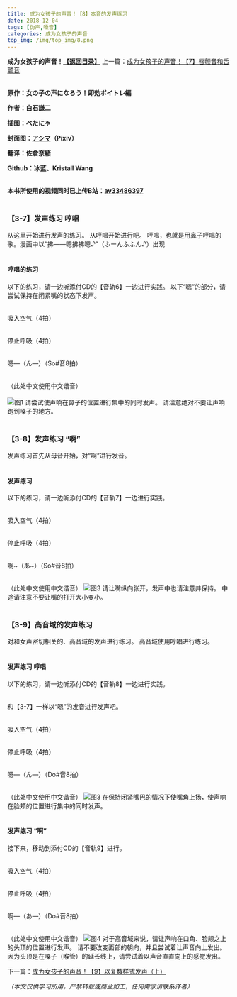 ```yaml
---
title: 成为女孩子的声音！【8】本音的发声练习
date: 2018-12-04
tags: [伪声,嗓音]
categories: 成为女孩子的声音
top_img: /img/top_img/8.png
---
```

**成为女孩子的声音！[【返回目录】](/成为女孩子的声音/README/)**
上一篇：[成为女孩子的声音！【7】唇颤音和舌颤音](/成为女孩子的声音/7/)<br><br>

**原作：女の子の声になろう！即効ボイトレ編**

**作者：白石謙二**   

**插图：べたにゃ**   

**封面图：[アシマ](https://www.pixiv.net/member.php?id=2642047
)（Pixiv）**

**翻译：佐倉奈緒**   

**Github：冰蓝、Kristall Wang** <br><br>

**本书所使用的视频同时已上传B站：[av33486397](https://www.bilibili.com/video/av33486397)**<br><br>

### 【3-7】发声练习 哼唱
从这里开始进行发声的练习。
从哼唱开始进行吧。
哼唱，也就是用鼻子哼唱的歌。漫画中以“拂——嗯拂拂嗯♪”（ふーんふふん♪）出现<br><br>

#### 哼唱的练习
以下的练习，请一边听添付CD的【音轨6】一边进行实践。
以下“嗯”的部分，请尝试保持在闭紧嘴的状态下发声。<br><br>

吸入空气（4拍）<br><br>

停止呼吸（4拍）<br><br>

嗯—（ん—）（So#音8拍）<br><br>

（此处中文使用中文谐音）<br><br>
![图1](/img/8/1.png)
请尝试使声响在鼻子的位置进行集中的同时发声。
请注意绝对不要让声响跑到嗓子的地方。<br><br>

### 【3-8】发声练习 “啊”
发声练习首先从母音开始，对“啊”进行发音。<br><br>

#### 发声练习
以下的练习，请一边听添付CD的【音轨7】一边进行实践。<br><br>

吸入空气（4拍）<br><br>

停止呼吸（4拍）<br><br>

啊~（あ~）（So#音8拍）<br><br>

（此处中文使用中文谐音）
![图3](/img/8/3.png)
请让嘴纵向张开，发声中也请注意并保持。
中途请注意不要让嘴的打开大小变小。<br><br>

### 【3-9】高音域的发声练习
对和女声密切相关的、高音域的发声进行练习。
高音域使用哼唱进行练习。<br><br>

#### 发声练习 哼唱
以下的练习，请一边听添付CD的【音轨8】一边进行实践。<br><br>

和【3-7】一样以“嗯”的发音进行发声吧。<br><br>

吸入空气（4拍）<br><br>

停止呼吸（4拍）<br><br>

嗯—（ん—）（Do#音8拍）<br><br>

（此处中文使用中文谐音）
![图3](/img/8/3.png)
在保持闭紧嘴巴的情况下使嘴角上扬，使声响在脸颊的位置进行集中的同时发声。<br><br>

#### 发声练习 “啊”
接下来，移动到添付CD的【音轨9】进行。<br><br>

吸入空气（4拍）<br><br>

停止呼吸（4拍）<br><br>

啊—（あ—）（Do#音8拍）<br><br>

（此处中文使用中文谐音）
![图4](/img/8/4.png)
对于高音域来说，请让声响在口角、脸颊之上的头顶的位置进行发声。
请不要改变面部的朝向，并且尝试着让声音向上发出。
因为头顶是在嗓子（喉管）的延长线上，请尝试着以声音直直向上的感觉发出。

下一篇：[成为女孩子的声音！【9】以复数样式发声（上）](/成为女孩子的声音/9/)

*（本文仅供学习所用，严禁转载或商业加工，任何需求请联系译者）*